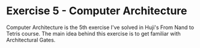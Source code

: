 # Exercise 5 - Computer Architecture
Computer Architecture is the 5th exercise I've solved in Huji's From Nand to Tetris course.
The main idea behind this exercise is to get familiar with Architectural Gates.

